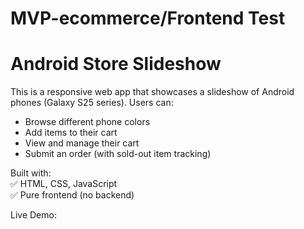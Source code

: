 # MVP-ecommerce/Frontend Test 

# Android Store Slideshow

This is a responsive web app that showcases a slideshow of Android phones (Galaxy S25 series). Users can:

- Browse different phone colors
- Add items to their cart
- View and manage their cart
- Submit an order (with sold-out item tracking)

Built with:  
✅ HTML, CSS, JavaScript  
✅ Pure frontend (no backend)

Live Demo: 
